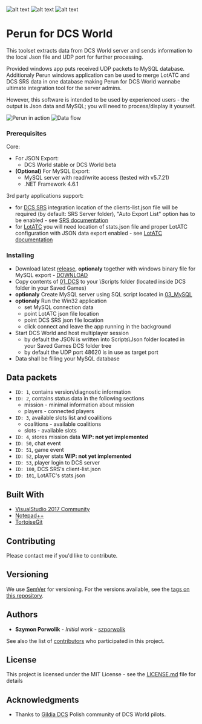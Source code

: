 ![alt text](https://img.shields.io/github/license/szporwolik/perun.svg "MIT")
![alt text](https://img.shields.io/github/release-pre/szporwolik/perun.svg "Latest release")
![alt text](https://img.shields.io/github/release-date-pre/szporwolik/perun.svg "Latest release date")


# Perun for DCS World

This toolset extracts data from DCS World server and sends information to the local Json file and UDP port for further processing. 

Provided windows app puts received UDP packets to MySQL database. Additionaly Perun windows application can be used to merge LotATC and DCS SRS data in one database making Perun for DCS World wannabe ultimate integration tool for the server admins.

However, this software is intended to be used by experienced users - the output is Json data and MySQL; you will need to process/display it yourself.

![Perun in action](https://i.imgur.com/ougQMPq.png)
![Data flow](https://i.imgur.com/s9wNCml.png)

### Prerequisites

Core:
 * For JSON Export:
   * DCS World stable or DCS World beta
 * **(Optional)** For MySQL Export:
   * MySQL server with read/write access (tested with v5.7.21)
   * .NET Framework 4.6.1

3rd party applications support:
 * for [DCS SRS](https://github.com/ciribob/DCS-SimpleRadioStandalone/releases) integration location of the clients-list.json file will be required (by default: SRS Server folder), "Auto Export List" option has to be enabled - see [SRS documentation](https://github.com/ciribob/DCS-SimpleRadioStandalone/wiki)
 * for [LotATC](https://www.lotatc.com/) you will need location of stats.json file and proper LotATC configuration with JSON data export enabled - see [LotATC documentation](https://www.lotatc.com/documentation/server_configuration.html)

### Installing

* Download latest [release](https://github.com/szporwolik/perun/releases), **optionaly** together with windows binary file for MySQL export - [DOWNLOAD](http://share.porwolik.com/ftp/perun/Perun.htm)
* Copy contents of [01_DCS](https://github.com/szporwolik/perun/tree/master/01_DCS) to your \Scripts folder (located inside DCS folder in your Saved Games)
* **optionaly** Create MySQL server using SQL script located in [03_MySQL](https://github.com/szporwolik/perun/tree/master/03_MySQL)
* **optionaly** Run the Win32 application
	* set MySQL connection data
	* point LotATC json file location
	* point DCS SRS json file location
	* click connect and leave the app running in the background
* Start DCS World and host multiplayer session
  * by default the JSON is written into Scripts\Json folder located in your Saved Games DCS folder tree
  * by default the UDP port 48620 is in use as target port
* Data shall be filling your MySQL database

## Data packets
* ```ID: 1```, contains version/diagnostic information
* ```ID: 2```, contains status data in the following sections
	* mission - minimal information about mission
	* players - connected players
* ```ID: 3```, available slots list and coalitions
	* coalitions - available coalitions
	* slots - available slots
* ```ID: 4```, stores mission data **WIP: not yet implemented**
* ```ID: 50```, chat event
* ```ID: 51```, game event
* ```ID: 52```, player stats **WIP: not yet implemented**
* ```ID: 53```, player login to DCS server
* ```ID: 100```, DCS SRS's client-list.json
* ```ID: 101```, LotATC's stats.json

## Built With

* [VisualStudio 2017 Community](https://visualstudio.microsoft.com/vs/community/) 
* [Notepad++](https://notepad-plus-plus.org/)
* [TortoiseGit](https://tortoisegit.org/)

## Contributing

Please contact me if you'd like to contribute.

## Versioning

We use [SemVer](http://semver.org/) for versioning. For the versions available, see the [tags on this repository](https://github.com/szporwolik/perun/tags). 

## Authors

* **Szymon Porwolik** - *Initial work* - [szporwolik](https://github.com/szporwolik)

See also the list of [contributors](https://github.com/szporwolik/perun/contributors) who participated in this project.

## License

This project is licensed under the MIT License - see the [LICENSE.md](LICENSE.md) file for details

## Acknowledgments

* Thanks to [Gildia DCS](https://forum.gildia.org) Polish community of DCS World pilots.
